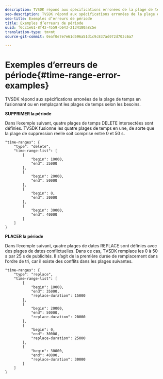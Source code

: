 ```yaml
---
description: TVSDK répond aux spécifications erronées de la plage de temps en fusionnant ou en remplaçant les plages de temps selon les besoins.
seo-description: TVSDK répond aux spécifications erronées de la plage de temps en fusionnant ou en remplaçant les plages de temps selon les besoins.
seo-title: Exemples d’erreurs de période
title: Exemples d’erreurs de période
uuid: f6cc1e61-8f42-4559-b643-2134180a8c5e
translation-type: tm+mt
source-git-commit: 0eaf0e7e7e61d596a51d1c9c837ad072d703c6a7

---
```



# Exemples d’erreurs de période{#time-range-error-examples}

TVSDK répond aux spécifications erronées de la plage de temps en fusionnant ou en remplaçant les plages de temps selon les besoins.

**SUPPRIMER la période**

Dans l’exemple suivant, quatre plages de temps DELETE intersectées sont définies. TVSDK fusionne les quatre plages de temps en une, de sorte que la plage de suppression réelle soit comprise entre 0 et 50 s.

```
"time-ranges": {
    "type": "delete",
    "time-range-list": [
        {
            "begin": 10000,
            "end": 35000
        },
        {
            "begin": 20000,
            "end": 50000
        },
        {
            "begin": 0,
            "end": 30000
        },
        {
            "begin": 30000,
            "end": 40000
        }
    ]
}
```

**PLACER la période**

Dans l’exemple suivant, quatre plages de dates REPLACE sont définies avec des plages de dates conflictuelles. Dans ce cas, TVSDK remplace les 0 à 50 s par 25 s de publicités. Il s’agit de la première durée de remplacement dans l’ordre de tri, car il existe des conflits dans les plages suivantes.

```
"time-ranges": {
    "type": "replace",
    "time-range-list": [
        {
            "begin": 10000,
            "end": 35000,
            "replace-duration": 15000
        },
        {
            "begin": 20000,
            "end": 50000,
            "replace-duration": 20000
        },
        {
            "begin": 0,
            "end": 30000,
            "replace-duration": 25000
        },
        {
            "begin": 30000,
            "end": 40000,
            "replace-duration": 30000
        }
    ]
}
```

